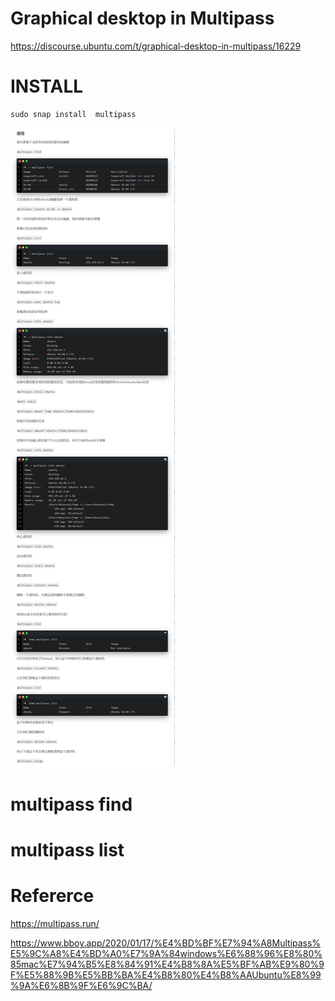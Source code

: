 #  Graphical desktop in Multipass

https://discourse.ubuntu.com/t/graphical-desktop-in-multipass/16229   




# INSTALL 
```
sudo snap install  multipass 

```

![muti](_image/muti.png)


#  multipass find
#  multipass list
#  


#  Refererce



https://multipass.run/


https://www.bboy.app/2020/01/17/%E4%BD%BF%E7%94%A8Multipass%E5%9C%A8%E4%BD%A0%E7%9A%84windows%E6%88%96%E8%80%85mac%E7%94%B5%E8%84%91%E4%B8%8A%E5%BF%AB%E9%80%9F%E5%88%9B%E5%BB%BA%E4%B8%80%E4%B8%AAUbuntu%E8%99%9A%E6%8B%9F%E6%9C%BA/


